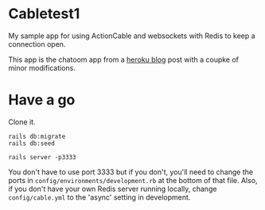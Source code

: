 # Cabletest1

My sample app for using ActionCable and websockets with Redis to keep a connection open.

This app is the chatoom app from a [heroku blog](https://blog.heroku.com/real_time_rails_implementing_websockets_in_rails_5_with_action_cable) post
with a coupke of minor modifications.

# Have a go

Clone it.
```
rails db:migrate
rails db:seed

rails server -p3333 
```

You don't have to use port 3333 but if you don't, you'll need to change the ports in ```config/environments/development.rb``` at the bottom of that file.
Also, if you don't have your own Redis server running locally, change ```config/cable.yml``` to the 'async' setting in development.
